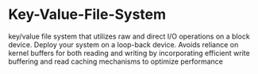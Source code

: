 # Key-Value-File-System
key/value file system that utilizes raw and direct I/O operations on a block device. Deploy your system on a loop-back device. Avoids reliance on kernel buffers for both reading and writing by incorporating efficient write buffering and read caching mechanisms to optimize performance
